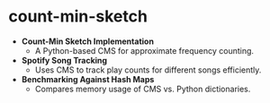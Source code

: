 # count-min-sketch
- **Count-Min Sketch Implementation** 
  - A Python-based CMS for approximate frequency counting.  
- **Spotify Song Tracking** 
  - Uses CMS to track play counts for different songs efficiently.  
- **Benchmarking Against Hash Maps** 
  - Compares memory usage of CMS vs. Python dictionaries.  

